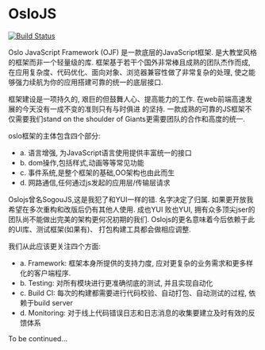 OsloJS
=======

[![Build Status](https://travis-ci.org/Saber-Team/SogouJS.svg?branch=master)](https://travis-ci.org/Saber-Team/SogouJS)

<p>Oslo JavaScript Framework (OJF) 是一款底层的JavaScript框架. 是大教堂风格的框架而非一个轻量级的库.
框架基于若干个国外非常棒且成熟的团队杰作而成, 在应用复杂度、代码优化、面向对象、浏览器兼容性做了非常复杂的处理,
使之能够强力续航为你的应用搭建可靠的统一的底层接口.</p>

<p>框架建设是一项持久的, 艰巨的但鼓舞人心、提高能力的工作. 在web前端高速发展的今天没有一成不变的准则只有与时俱进
的坚持. 一款成熟的可靠的JS框架不仅需要我们stand on the shoulder of Giants更需要团队的合作和高度的统一.</p>

<p>oslo框架的主体包含四个部分:
<ul>
<li>a. 语言增强, 为JavaScript语言使用提供丰富统一的接口
<li>b. dom操作,包括样式,动画等等常见功能
<li>c. 事件系统,是整个框架的基础,OO架构也由此而生
<li>d. 网路通信,任何通过js发起的应用层/传输层请求
</ul>
</p>

<p>
Oslojs曾名SogouJS,这是我犯了和YUI一样的错. 名字决定了归属. 如果更开放我希望在多次重构和改版后仍有其他人使用. 成也YUI
败也YUI, 拥有众多顶尖jser的团队尚不能做出完美的架构更何况初期的我们. Oslojs的更名意味着今后依赖于此的UI库、测试框架(如果有)、
打包构建工具都会做相应调整.
</p>

<p>
我们从此应该更关注四个方面:
<ul>
<li>a. Framework: 框架本身所提供的支持力度, 应对更复杂的业务需求和更多样化的客户端程序.
<li>b. Testing: 对所有模块进行更准确彻底的测试, 并且实现自动化
<li>c. Build CI: 每次的构建都需要进行代码校验、自动打包、自动测试的过程, 依赖于build server
<li>d. Monitoring: 对于线上代码错误日志和日志消息的收集要建立及时有效的反馈体系
</ul>
</p>

To be continued...
